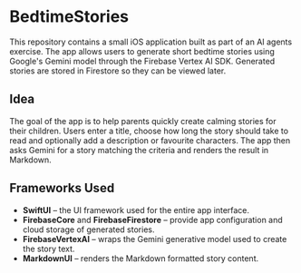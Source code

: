 # BedtimeStories

This repository contains a small iOS application built as part of an AI agents
exercise. The app allows users to generate short bedtime stories using Google's
Gemini model through the Firebase Vertex AI SDK. Generated stories are stored in
Firestore so they can be viewed later.

## Idea

The goal of the app is to help parents quickly create calming stories for their
children. Users enter a title, choose how long the story should take to read and
optionally add a description or favourite characters. The app then asks Gemini
for a story matching the criteria and renders the result in Markdown.

## Frameworks Used

- **SwiftUI** – the UI framework used for the entire app interface.
- **FirebaseCore** and **FirebaseFirestore** – provide app configuration and
  cloud storage of generated stories.
- **FirebaseVertexAI** – wraps the Gemini generative model used to create the
  story text.
- **MarkdownUI** – renders the Markdown formatted story content.
